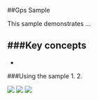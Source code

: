 ##Gps Sample 

This sample demonstrates ...

###Key concepts
- 
-

###Using the sample
1. 
2. 

![](/image.png)
![](/image2.png)
![](/image3.png)


